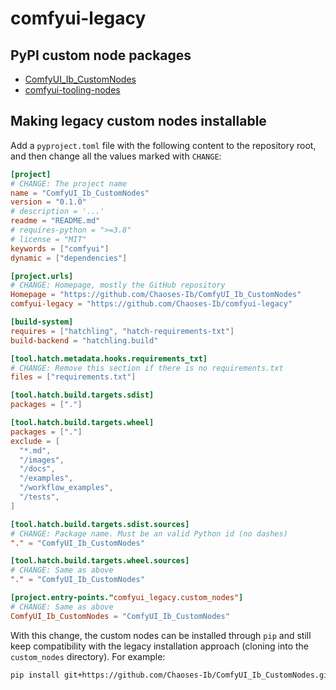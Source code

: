 # comfyui-legacy
## PyPI custom node packages
- [ComfyUI_Ib_CustomNodes](https://pypi.org/project/ComfyUI_Ib_CustomNodes/)
- [comfyui-tooling-nodes](https://pypi.org/project/comfyui-tooling-nodes/)

## Making legacy custom nodes installable
Add a `pyproject.toml` file with the following content to the repository root, and then change all the values marked with `CHANGE`:

```toml
[project]
# CHANGE: The project name
name = "ComfyUI_Ib_CustomNodes"
version = "0.1.0"
# description = '...'
readme = "README.md"
# requires-python = ">=3.8"
# license = "MIT"
keywords = ["comfyui"]
dynamic = ["dependencies"]

[project.urls]
# CHANGE: Homepage, mostly the GitHub repository
Homepage = "https://github.com/Chaoses-Ib/ComfyUI_Ib_CustomNodes"
comfyui-legacy = "https://github.com/Chaoses-Ib/comfyui-legacy"

[build-system]
requires = ["hatchling", "hatch-requirements-txt"]
build-backend = "hatchling.build"

[tool.hatch.metadata.hooks.requirements_txt]
# CHANGE: Remove this section if there is no requirements.txt
files = ["requirements.txt"]

[tool.hatch.build.targets.sdist]
packages = ["."]

[tool.hatch.build.targets.wheel]
packages = ["."]
exclude = [
  "*.md",
  "/images",
  "/docs",
  "/examples",
  "/workflow_examples",
  "/tests",
]

[tool.hatch.build.targets.sdist.sources]
# CHANGE: Package name. Must be an valid Python id (no dashes)
"." = "ComfyUI_Ib_CustomNodes"

[tool.hatch.build.targets.wheel.sources]
# CHANGE: Same as above
"." = "ComfyUI_Ib_CustomNodes"

[project.entry-points."comfyui_legacy.custom_nodes"]
# CHANGE: Same as above
ComfyUI_Ib_CustomNodes = "ComfyUI_Ib_CustomNodes"
```

With this change, the custom nodes can be installed through `pip` and still keep compatibility with the legacy installation approach (cloning into the `custom_nodes` directory). For example:
```sh
pip install git+https://github.com/Chaoses-Ib/ComfyUI_Ib_CustomNodes.git
```